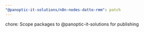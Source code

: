 ```yaml
---
"@panoptic-it-solutions/n8n-nodes-datto-rmm": patch
---
```


chore: Scope packages to @panoptic-it-solutions for publishing 